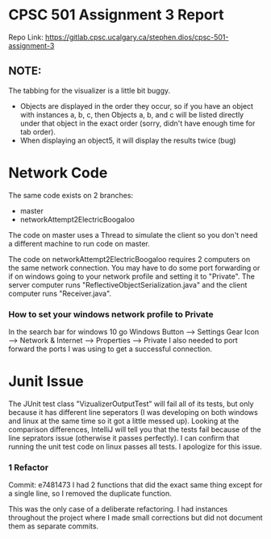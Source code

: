 # CPSC 501 Assignment 3 Report
Repo Link: https://gitlab.cpsc.ucalgary.ca/stephen.dios/cpsc-501-assignment-3

## NOTE:
The tabbing for the visualizer is a little bit buggy.
- Objects are displayed in the order they occur, so if you have an object with instances a, b, c, then Objects a, b, and c
will be listed directly under that object in the exact order (sorry, didn't have enough time for tab order).
- When displaying an object5, it will display the results twice (bug)

# Network Code
The same code exists on 2 branches:
- master
- networkAttempt2ElectricBoogaloo

The code on master uses a Thread to simulate the client so you don't need a different machine to run code on master. 

The code on networkAttempt2ElectricBoogaloo requires 2 computers on the same network connection. You may have to do some port forwarding or
if on windows going to your network profile and setting it to "Private". The server computer runs "ReflectiveObjectSerialization.java" and
the client computer runs "Receiver.java". 

### How to set your windows network profile to Private
In the search bar for windows 10 go Windows Button --> Settings Gear Icon --> Network & Internet --> Properties --> Private
I also needed to port forward the ports I was using to get a successful connection.

# Junit Issue
The  JUnit test class "VizualizerOutputTest" will fail all of its tests, but only because it has different line seperators (I was developing on 
both windows and linux at the same time so it got a little messed up). Looking at the comparison differences, IntelliJ will tell 
you that the tests fail because of the line seprators issue (otherwise it passes perfectly). I can confirm that running the unit test code
on linux passes all tests. I apologize for this issue.


### 1 Refactor
Commit: e7481473
I had 2 functions that did the exact same thing except for a single line, so I removed the duplicate
function.


This was the only case of a deliberate refactoring. I had instances throughout the project where I made small corrections
but did not document them as separate commits.


